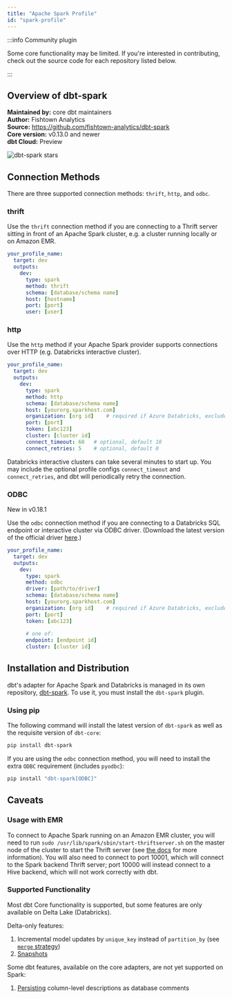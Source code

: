 ```yaml
---
title: "Apache Spark Profile"
id: "spark-profile"
---
```


:::info Community plugin

Some core functionality may be limited. If you're interested in contributing, check out the source code for each repository listed below.

:::

## Overview of dbt-spark
**Maintained by:** core dbt maintainers    
**Author:** Fishtown Analytics    
**Source:** https://github.com/fishtown-analytics/dbt-spark    
**Core version:** v0.13.0 and newer     
**dbt Cloud:** Preview

![dbt-spark stars](https://img.shields.io/github/stars/fishtown-analytics/dbt-spark?style=for-the-badge)

## Connection Methods
There are three supported connection methods: `thrift`, `http`, and `odbc`.

### thrift
Use the `thrift` connection method if you are connecting to a Thrift server sitting in front of an Apache Spark cluster, e.g. a cluster running locally or on Amazon EMR.

<File name='~/.dbt/profiles.yml'>

```yaml
your_profile_name:
  target: dev
  outputs:
    dev:
      type: spark
      method: thrift
      schema: [database/schema name]
      host: [hostname]
      port: [port]
      user: [user]
```

</File>

### http
Use the `http` method if your Apache Spark provider supports connections over HTTP (e.g. Databricks interactive cluster).

<File name='~/.dbt/profiles.yml'>

```yaml
your_profile_name:
  target: dev
  outputs:
    dev:
      type: spark
      method: http
      schema: [database/schema name]
      host: [yourorg.sparkhost.com]
      organization: [org id]    # required if Azure Databricks, exclude if AWS Databricks
      port: [port]
      token: [abc123]
      cluster: [cluster id]
      connect_timeout: 60   # optional, default 10
      connect_retries: 5    # optional, default 0
```

</File>

Databricks interactive clusters can take several minutes to start up. You may
include the optional profile configs `connect_timeout` and `connect_retries`,
and dbt will periodically retry the connection.

### ODBC

<Changelog>New in v0.18.1</Changelog>

Use the `odbc` connection method if you are connecting to a Databricks SQL endpoint or interactive cluster via ODBC driver. (Download the latest version of the official driver [here](https://databricks.com/spark/odbc-driver-download).)

<File name='~/.dbt/profiles.yml'>

```yaml
your_profile_name:
  target: dev
  outputs:
    dev:
      type: spark
      method: odbc
      driver: [path/to/driver]
      schema: [database/schema name]
      host: [yourorg.sparkhost.com]
      organization: [org id]    # required if Azure Databricks, exclude if AWS Databricks
      port: [port]
      token: [abc123]
      
      # one of:
      endpoint: [endpoint id]
      cluster: [cluster id]
```

</File>

## Installation and Distribution

dbt's adapter for Apache Spark and Databricks is managed in its own repository, [dbt-spark](https://github.com/fishtown-analytics/dbt-spark). To use it, 
you must install the `dbt-spark` plugin.

### Using pip
The following command will install the latest version of `dbt-spark` as well as the requisite version of `dbt-core`:

```bash
pip install dbt-spark
```

If you are using the `odbc` connection method, you will need to install the extra `ODBC` requirement (includes `pyodbc`):

```bash
pip install "dbt-spark[ODBC]"
```

## Caveats

### Usage with EMR
To connect to Apache Spark running on an Amazon EMR cluster, you will need to run `sudo /usr/lib/spark/sbin/start-thriftserver.sh` on the master node of the cluster to start the Thrift server (see [the docs](https://aws.amazon.com/premiumsupport/knowledge-center/jdbc-connection-emr/) for more information). You will also need to connect to port 10001, which will connect to the Spark backend Thrift server; port 10000 will instead connect to a Hive backend, which will not work correctly with dbt.

### Supported Functionality

Most dbt Core functionality is supported, but some features are only available
on Delta Lake (Databricks).

Delta-only features:
1. Incremental model updates by `unique_key` instead of `partition_by` (see [`merge` strategy](spark-configs#the-merge-strategy))
2. [Snapshots](snapshots)

Some dbt features, available on the core adapters, are not yet supported on Spark:
1. [Persisting](persist_docs) column-level descriptions as database comments
